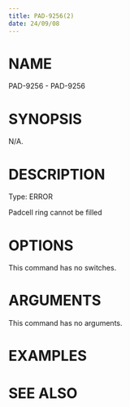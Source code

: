 ```yaml
---
title: PAD-9256(2)
date: 24/09/08
---
```


# NAME

PAD-9256 - PAD-9256

# SYNOPSIS

N/A.

# DESCRIPTION

Type: ERROR

Padcell ring cannot be filled

# OPTIONS

This command has no switches.

# ARGUMENTS

This command has no arguments.

# EXAMPLES

# SEE ALSO
